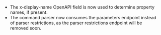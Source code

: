 - The x-display-name OpenAPI field is now used to determine property names, if present.
- The command parser now consumes the parameters endpoint instead of parser restrictions, as the parser restrictions endpoint will be removed soon.